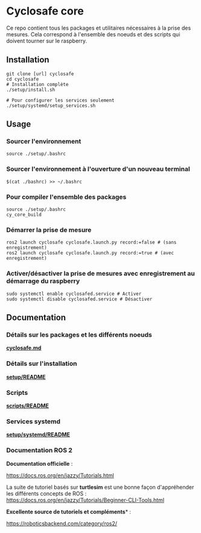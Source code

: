 # Cyclosafe core 

Ce repo contient tous les packages et utilitaires nécessaires à la prise des mesures. Cela correspond à l'ensemble des noeuds et des scripts qui doivent tourner sur le raspberry.

## Installation

~~~
git clone [url] cyclosafe
cd cyclosafe
# Installation complète
./setup/install.sh

# Pour configurer les services seulement
./setup/systemd/setup_services.sh
~~~

## Usage

### Sourcer l'environnement
~~~
source ./setup/.bashrc
~~~

### Sourcer l'environnement à l'ouverture d'un nouveau terminal

~~~
$(cat ./bashrc) >> ~/.bashrc
~~~

### Pour compiler l'ensemble des packages

~~~
source ./setup/.bashrc
cy_core_build
~~~

### Démarrer la prise de mesure

~~~
ros2 launch cyclosafe cyclosafe.launch.py record:=false # (sans enregistrement)
ros2 launch cyclosafe cyclosafe.launch.py record:=true # (avec enregistrement)
~~~

### Activer/désactiver la prise de mesures avec enregistrement au démarrage du raspberry

~~~
sudo systemctl enable cyclosafed.service # Activer
sudo systemctl disable cyclosafed.service # Désactiver
~~~

## Documentation

### Détails sur les packages et les différents noeuds

[**cyclosafe.md**](cyclosafe.md)

### Détails sur l'installation

[**setup/README**](setup/README)

### Scripts

[**scripts/README**](scripts/README)

### Services systemd

[**setup/systemd/README**](setup/systemd/README)

### Documentation ROS 2

**Documentation officielle** :

https://docs.ros.org/en/jazzy/Tutorials.html

La suite de tutoriel basés sur **turtlesim** est une bonne façon d'appréhender les différents concepts de ROS : https://docs.ros.org/en/jazzy/Tutorials/Beginner-CLI-Tools.html


**Excellente source de tutoriels et compléments*** : 

https://roboticsbackend.com/category/ros2/